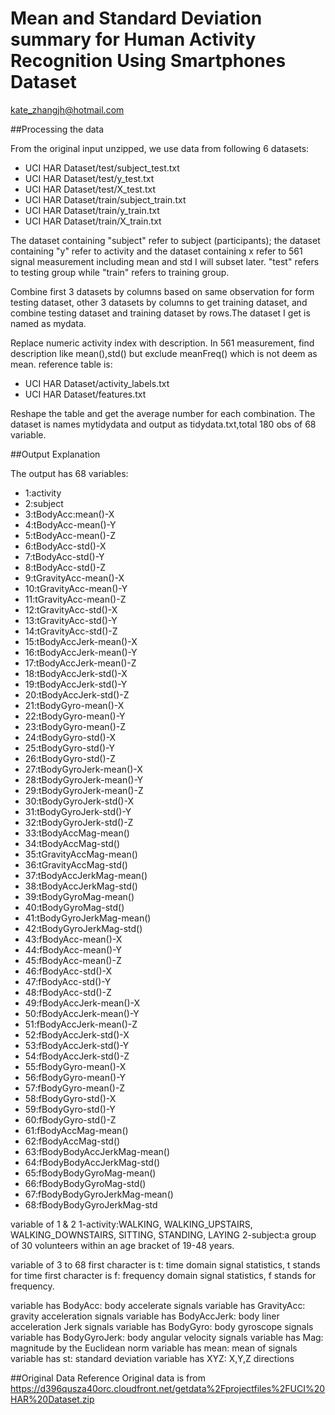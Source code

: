 Mean and Standard Deviation summary for Human Activity Recognition Using Smartphones Dataset
======================================================================================================
kate_zhangjh@hotmail.com

##Processing the data

From the original input unzipped, we use data from following 6 datasets:
- UCI HAR Dataset/test/subject_test.txt
- UCI HAR Dataset/test/y_test.txt
- UCI HAR Dataset/test/X_test.txt
- UCI HAR Dataset/train/subject_train.txt
- UCI HAR Dataset/train/y_train.txt
- UCI HAR Dataset/train/X_train.txt

The dataset containing "subject" refer to subject (participants); the dataset containing "y" refer to activity and the dataset containing x refer to 561 signal measurement including mean and std I will subset later. "test" refers to testing group while "train" refers to training group.

Combine first 3 datasets by columns based on same observation for form testing dataset, other 3 datasets by columns to get training dataset, and combine testing dataset and training dataset by rows.The dataset I get is named as mydata.

Replace numeric activity index with  description.
In 561 measurement, find description like mean(),std() but exclude meanFreq() which is not deem as mean.
reference table is:

- UCI HAR Dataset/activity_labels.txt
- UCI HAR Dataset/features.txt

Reshape the table and get the average number for each combination. The dataset is names mytidydata and output as tidydata.txt,total 180 obs of 68 variable.

##Output Explanation

The output has 68 variables:

- 1:activity
- 2:subject
- 3:tBodyAcc:mean()-X
- 4:tBodyAcc-mean()-Y
- 5:tBodyAcc-mean()-Z
- 6:tBodyAcc-std()-X
- 7:tBodyAcc-std()-Y
- 8:tBodyAcc-std()-Z
- 9:tGravityAcc-mean()-X
- 10:tGravityAcc-mean()-Y
- 11:tGravityAcc-mean()-Z
- 12:tGravityAcc-std()-X
- 13:tGravityAcc-std()-Y
- 14:tGravityAcc-std()-Z
- 15:tBodyAccJerk-mean()-X
- 16:tBodyAccJerk-mean()-Y
- 17:tBodyAccJerk-mean()-Z
- 18:tBodyAccJerk-std()-X
- 19:tBodyAccJerk-std()-Y
- 20:tBodyAccJerk-std()-Z
- 21:tBodyGyro-mean()-X
- 22:tBodyGyro-mean()-Y
- 23:tBodyGyro-mean()-Z
- 24:tBodyGyro-std()-X
- 25:tBodyGyro-std()-Y
- 26:tBodyGyro-std()-Z
- 27:tBodyGyroJerk-mean()-X
- 28:tBodyGyroJerk-mean()-Y
- 29:tBodyGyroJerk-mean()-Z
- 30:tBodyGyroJerk-std()-X
- 31:tBodyGyroJerk-std()-Y
- 32:tBodyGyroJerk-std()-Z
- 33:tBodyAccMag-mean()
- 34:tBodyAccMag-std()
- 35:tGravityAccMag-mean()
- 36:tGravityAccMag-std()
- 37:tBodyAccJerkMag-mean()
- 38:tBodyAccJerkMag-std()
- 39:tBodyGyroMag-mean()
- 40:tBodyGyroMag-std()
- 41:tBodyGyroJerkMag-mean()
- 42:tBodyGyroJerkMag-std()
- 43:fBodyAcc-mean()-X
- 44:fBodyAcc-mean()-Y
- 45:fBodyAcc-mean()-Z
- 46:fBodyAcc-std()-X
- 47:fBodyAcc-std()-Y
- 48:fBodyAcc-std()-Z
- 49:fBodyAccJerk-mean()-X
- 50:fBodyAccJerk-mean()-Y
- 51:fBodyAccJerk-mean()-Z
- 52:fBodyAccJerk-std()-X
- 53:fBodyAccJerk-std()-Y
- 54:fBodyAccJerk-std()-Z
- 55:fBodyGyro-mean()-X
- 56:fBodyGyro-mean()-Y
- 57:fBodyGyro-mean()-Z
- 58:fBodyGyro-std()-X
- 59:fBodyGyro-std()-Y
- 60:fBodyGyro-std()-Z
- 61:fBodyAccMag-mean()
- 62:fBodyAccMag-std()
- 63:fBodyBodyAccJerkMag-mean()
- 64:fBodyBodyAccJerkMag-std()
- 65:fBodyBodyGyroMag-mean()
- 66:fBodyBodyGyroMag-std()
- 67:fBodyBodyGyroJerkMag-mean()
- 68:fBodyBodyGyroJerkMag-std

variable of 1 & 2
1-activity:WALKING, WALKING_UPSTAIRS, WALKING_DOWNSTAIRS, SITTING, STANDING, LAYING
2-subject:a group of 30 volunteers within an age bracket of 19-48 years.

variable of 3 to 68
first character is t: time domain signal statistics, t stands for time
first character is f: frequency domain signal statistics, f stands for frequency.


variable has BodyAcc: body accelerate signals
variable has GravityAcc: gravity acceleration signals
variable has BodyAccJerk: body liner acceleration Jerk signals
variable has BodyGyro: body gyroscope signals
variable has BodyGyroJerk: body angular velocity signals
variable has Mag: magnitude by the Euclidean norm
variable has mean: mean of signals
variable has st: standard deviation
variable has XYZ: X,Y,Z directions

##Original Data Reference
Original data is from https://d396qusza40orc.cloudfront.net/getdata%2Fprojectfiles%2FUCI%20HAR%20Dataset.zip 